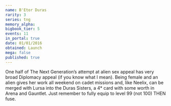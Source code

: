 ```yaml
---
name: B'Etor Duras
rarity: 3
series: tng
memory_alpha:
bigbook_tier: 5
events: 11
in_portal: true
date: 01/01/2016
obtained: Launch
mega: false
published: true
---
```


One half of The Next Generation’s attempt at alien sex appeal has very broad Diplomacy appeal (if you know what I mean). Being female and an alien gives her work all weekend on cadet missions and, like Neelix, can be merged with Lursa into the Duras Sisters, a 4* card with some worth in Arena and Gauntlet. Just remember to fully equip to level 99 (not 100) THEN fuse.
